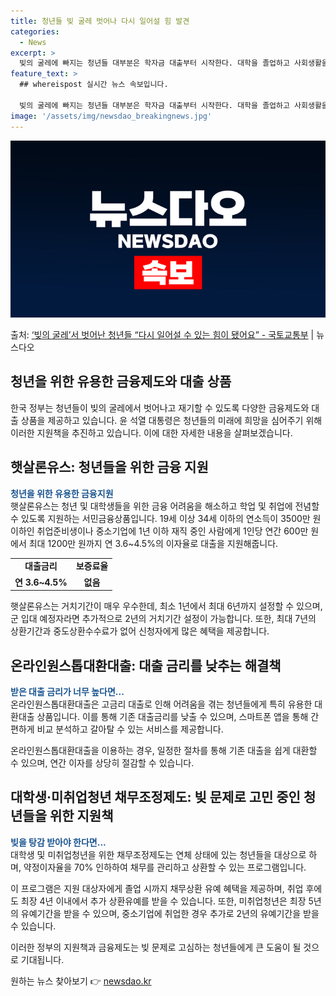 ```yaml
---
title: 청년들 빚 굴레 벗어나 다시 일어설 힘 발견
categories:
  - News
excerpt: >
  빚의 굴레에 빠지는 청년들 대부분은 학자금 대출부터 시작한다. 대학을 졸업하고 사회생활을 시작할때 이미 빚을…
feature_text: >
  ## whereispost 실시간 뉴스 속보입니다.

  빚의 굴레에 빠지는 청년들 대부분은 학자금 대출부터 시작한다. 대학을 졸업하고 사회생활을 시작할때 이미 빚을…
image: '/assets/img/newsdao_breakingnews.jpg'
---
```


![뉴스다오 속보](/assets/img/newsdao_breakingnews.jpg)

<p>출처: <a href="https://newsdao.kr/3286" rel="dofollow">‘빚의 굴레’서 벗어난 청년들 “다시 일어설 수 있는 힘이 됐어요” - 국토교통부</a> | 뉴스다오</p>

<h2 data-ke-size="size26">청년을 위한 유용한 금융제도와 대출 상품</h2>

<p data-ke-size="size16">  
한국 정부는 청년들이 빚의 굴레에서 벗어나고 재기할 수 있도록 다양한 금융제도와 대출 상품을 제공하고 있습니다. 윤 석열 대통령은 청년들의 미래에 희망을 심어주기 위해 이러한 지원책을 추진하고 있습니다. 이에 대한 자세한 내용을 살펴보겠습니다.
</p>

<h2 data-ke-size="size24">햇살론유스: 청년들을 위한 금융 지원</h2>
<p data-ke-size="size16">
<b><span style="color: #1a5490;">청년을 위한 유용한 금융지원</span></b><br> 
햇살론유스는 청년 및 대학생들을 위한 금융 어려움을 해소하고 학업 및 취업에 전념할 수 있도록 지원하는 서민금융상품입니다. 19세 이상 34세 이하의 연소득이 3500만 원 이하인 취업준비생이나 중소기업에 1년 이하 재직 중인 사람에게 1인당 연간 600만 원에서 최대 1200만 원까지 연 3.6~4.5%의 이자율로 대출을 지원해줍니다.
</p>

<table>
  <tr>
    <td style="text-align: center; height: 17px;"><b>대출금리</b></td>
    <td style="text-align: center; height: 17px;"><b>보증료율</b></td>
  </tr>
  <tr>
    <td style="text-align: center; height: 17px;"><b>연 3.6~4.5%</b></td>
    <td style="text-align: center; height: 17px;"><b>없음</b></td>
  </tr>
</table>

<p data-ke-size="size16">
햇살론유스는 거치기간이 매우 우수한데, 최소 1년에서 최대 6년까지 설정할 수 있으며, 군 입대 예정자라면 추가적으로 2년의 거치기간 설정이 가능합니다. 또한, 최대 7년의 상환기간과 중도상환수수료가 없어 신청자에게 많은 혜택을 제공합니다. 
</p>

<h2 data-ke-size="size24">온라인원스톱대환대출: 대출 금리를 낮추는 해결책</h2>
<p data-ke-size="size16">
<b><span style="color: #1a5490;">받은 대출 금리가 너무 높다면...</span></b><br>
온라인원스톱대환대출은 고금리 대출로 인해 어려움을 겪는 청년들에게 특히 유용한 대환대출 상품입니다. 이를 통해 기존 대출금리를 낮출 수 있으며, 스마트폰 앱을 통해 간편하게 비교 분석하고 갈아탈 수 있는 서비스를 제공합니다. 
</p>
<p data-ke-size="size16">
온라인원스톱대환대출을 이용하는 경우, 일정한 절차를 통해 기존 대출을 쉽게 대환할 수 있으며, 연간 이자를 상당히 절감할 수 있습니다.
</p>

<h2 data-ke-size="size24">대학생·미취업청년 채무조정제도: 빚 문제로 고민 중인 청년들을 위한 지원책</h2>
<p data-ke-size="size16">
<b><span style="color: #1a5490;">빚을 탕감 받아야 한다면...</span></b><br>
대학생 및 미취업청년을 위한 채무조정제도는 연체 상태에 있는 청년들을 대상으로 하며, 약정이자율을 70% 인하하여 채무를 관리하고 상환할 수 있는 프로그램입니다.
</p>
<p data-ke-size="size16">
이 프로그램은 지원 대상자에게 졸업 시까지 채무상환 유예 혜택을 제공하며, 취업 후에도 최장 4년 이내에서 추가 상환유예를 받을 수 있습니다. 또한, 미취업청년은 최장 5년의 유예기간을 받을 수 있으며, 중소기업에 취업한 경우 추가로 2년의 유예기간을 받을 수 있습니다.
</p>

<p data-ke-size="size16">이러한 정부의 지원책과 금융제도는 빚 문제로 고심하는 청년들에게 큰 도움이 될 것으로 기대됩니다.</p>
 

원하는 뉴스 찾아보기 👉 <a href="https://newsdao.kr" rel="dofollow">newsdao.kr</a>


